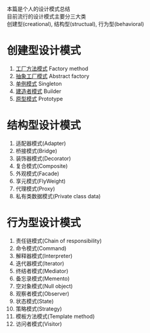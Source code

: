 本篇是个人的设计模式总结  
目前流行的设计模式主要分三大类  
创建型(creational), 结构型(structual), 行为型(behavioral)

# 创建型设计模式
1.  [工厂方法模式](https://github.com/godofchina/design_partten/tree/master/CreationalPattern/Factory) Factory method
2.  [抽象工厂模式](https://github.com/godofchina/design_partten/tree/master/CreationalPattern/Factory) Abstract factory
3.  [单例模式](https://github.com/godofchina/design_partten/tree/master/CreationalPattern/Factory) Singleton
4.  [建造者模式](https://github.com/godofchina/design_partten/tree/master/CreationalPattern/Factory) Builder
5.  [原型模式](https://github.com/godofchina/design_partten/tree/master/CreationalPattern/Factory) Prototype

# 结构型设计模式
1.  适配器模式(Adapter)
2.  桥接模式(Bridge)
3.  装饰器模式(Decorator)
4.  复合模式(Composite)
5.  外观模式(Facade)
6.  享元模式(FlyWeight)
7.  代理模式(Proxy)
8.  私有类数据模式(Private class data)  

# 行为型设计模式
1.  责任链模式(Chain of responsibility)
2.  命令模式(Command)
3.  解释器模式(Interpreter)
4.  迭代器模式(Iterator)
5.  终结者模式(Mediator)
6.  备忘录模式(Memento)
7.  空对象模式(Null object)
8.  观察者模式(Observer)
9.  状态模式(State)
10. 策略模式(Strategy)
11. 模板方法模式(Template method)
12. 访问者模式(Visitor)

